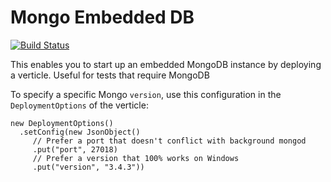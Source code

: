 # Mongo Embedded DB

[![Build Status](https://travis-ci.org/vert-x3/vertx-embedded-mongo.svg?branch=master)](https://travis-ci.org/vert-x3/vertx-embedded-mongo)

This enables you to start up an embedded MongoDB instance by deploying a verticle. Useful for tests that
require MongoDB

To specify a specific Mongo `version`, use this configuration in the `DeploymentOptions` of the verticle:

```$java
new DeploymentOptions()
  .setConfig(new JsonObject()
     // Prefer a port that doesn't conflict with background mongod
     .put("port", 27018)
     // Prefer a version that 100% works on Windows
     .put("version", "3.4.3"))
```
